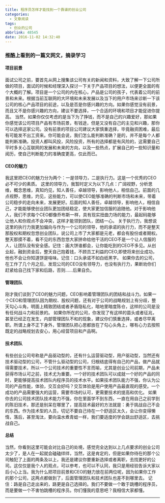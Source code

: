 ```yaml
---
title: 程序员怎样才能找到一个靠谱的创业公司
categories:
  - 文章阅读
tags:
  - 创业的公司
abbrlink: 48545
date: 2016-11-02 14:32:40
---
```


### 推酷上看到的一篇文网文，摘录学习

#### 项目前景
面试公司之前，要首先从网上搜集该公司有关的新闻和资料，大致了解一下公司所做的项目，面试的时候和经理深入探讨一下关于产品项目的想法，以便更全面的有个大概的了解。项目是一个公司的内在核心，产品是公司的孩子，代表着公司的前景和未来。根据当前互联网的大环境和未来发展以及当下的用户市场来诊断一下该公司的核心产品项目的前途，以及是否是你感兴趣的方向。如果你感觉没有前景，而且又不是你感兴趣的方向，建议不要选择，一个合适的环境和项目才能促进你提高。
当然，如果你仅仅考虑的是当下为了挣钱，而不是自己的兴趣爱好，那如果你感觉该公司项目产品有市场前景，有钱途，但是又没有自己的主见和兴趣，那你可以选择这家公司。没有前景的项目公司建议大家慎重选择，毕竟融资困难，最后有可能发不出工资来。你可能会说，我们怎么能判断准确？是的，并不是每个人都能判断准确，投资人都叫风投，风险投资，所有的选择都是有风险的，这需要自己平时多关心互联网的发展和未来的方向，以及一些热点，扩展自己的一些知识量和阅历，使自己判断能力的准确度更高，仅此而已。
#### CEO的魅力
我这里把CEO的魅力分为两个：一是领导力，二是执行力。这是一个优秀的CEO必不可少的素质。
这里的领导力，我暂时定义为以下几点：广阔视野，分析思维，概念思维，真知灼见，知人善任，卓越领导，影响他人，相信自己。前面的几点视野，思维，灼见，这些能力，可以使CEO能够准确的判断市场和未来，带着公司稳步的走向未来，发展更好。后面的知人善任，卓越领导，影响他人，相信自己，才能能够使创业团队更加团结稳定，使大家更加信服的追随他。对于影响他人，我们不求每个CEO都像乔布斯一样，具有现实扭曲力场的能力，最起码能够让他人和你观点不会冲突，这样才能领到团队，团结一心。
关于执行力，我想说这里的执行力我更加偏向与作为一个公司的领导，他的承诺的执行力，而不是整天那股权和期权忽悠创业团队，说公司上市了大家都是元老，都会有股份或者期权。整天那摸不着，看不见的东西忽悠大家拼命给他干活的CEO不是一个让人信服的人，让团队没有安全感。记住：画大饼谁都会，让你能吃到的CEO不多见。从创业起，融到资金后，整天自己抱着钱，不顾员工利益的CEO,即使将来创业成功，他也不会让你知道饼是啥味。记住：口头承诺不如白纸黑字。
如果你去的公司，在工作了几个月之后，发现公司的CEO没有领导力，也没有执行力，果断劝你们赶紧给自己找下家和后路，否则……后果自负。
#### 管理团队
刚才我们谈到了CEO的魅力问题，CEO影响着管理团队的团结和战斗力。如果一个CEO和管理团队因为期权、股权问题，还有对于公司的战略规划上有分歧，整天勾心斗角，明面上精致团结或者矛盾隐私化，暗地里暗度陈仓，这样的公司是没有任何战斗力和前景的。
如果你所在的公司，你发现了有这样的苗头或者征兆，甚至已经正在发生，内部管理团队不和的现象，建议你们慎重选择，或者尽早离职。所谓上身不正下身外，管理团队把心思都放在了勾心头角上，哪有心力去按照既定的战略规划去安心，用心经营项目和产品啊。
#### 技术团队
有些创业公司号称是产品驱动型的，还有什么运营驱动型，用户驱动型，当然还有技术驱动型的公司，不管什么驱动型的公司，归根结底得有自己的产品，做产品就得需要技术，所以一个公司技术的重要性不言而喻，尤其是创业公司前期，产品未获得市场认可之前，技术尤为重要。一个好的技术团队可以成就一个好的产品的同时，更能够提高技术团队内程序员的技术水平。如果技术团队能力不强，你认为公司的产品性能，体验，交互会好吗？交互体验是用户使用产品最直观的感受。一个成功的产品需要强大的运营，需要市场的认可，更需要技术的提高和优化。
如果你去的公司技术团队技术能力不强，你在里面学不到东西，一直在用自己之前学到的陈旧技术，那还是别呆在哪里了，提高技术最好的方法就是：勇于挑战自己不会的东西。作为技术型的人员，切记不要自己待在一个舒适区太久，会让你变得懒惰，落后，甚至淘汰，要向温水煮青蛙一样，我们要适度的学会跳出舒适区，去挑战自己。
#### 总结
当然，你看到这里可能会对比自己的处境，感觉完全达到以上几点要求的创业公司太少了，是人在一起就会磕磕绊绊，当然，这是肯定的，但是如果你待在的那个公司触犯了上面的两条及以上，我还是建议你要重新选择或者离职，去找更好的公司。这仅仅是我个人的观点，可以参考，也可以不认同，我只是用经验告诉大家以后小心上当。我为什么把项目前景和CEO的魅力放在前两位呢，因为如果你工作的那个公司，这两点都做到了，后面管理团队和技术团队也差不到哪里去。
记住：路是自己走出来的，路更是自己选择的。我们不要做一个敢于跳槽的程序员，而是要做一个不害怕跳槽的程序员。你们懂我的意思吧？我相信大家都懂。


---

 

